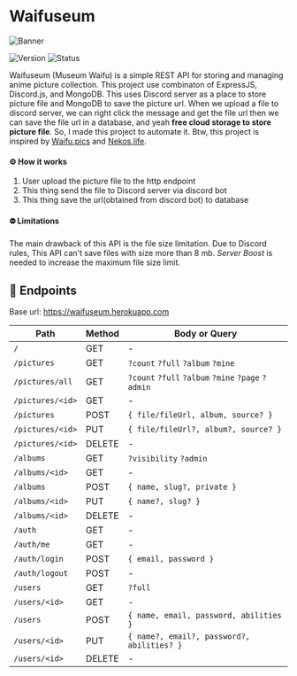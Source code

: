 # Waifuseum

![Banner](https://media.discordapp.net/attachments/946013429200723989/946013554472013884/banner.png)

![Version](https://img.shields.io/github/package-json/v/BayuDC/waifuseum?style=for-the-badge)
![Status](https://img.shields.io/website.svg?url=https://waifuseum.herokuapp.com&style=for-the-badge&label=Status)

Waifuseum (Museum Waifu) is a simple REST API for storing and managing
anime picture collection. This project use combinaton of ExpressJS,
Discord.js, and MongoDB. This uses Discord server as a place to store
picture file and MongoDB to save the picture url. When we upload a file
to discord server, we can right click the message and get the file url
then we can save the file url in a database, and yeah **free cloud
storage to store picture file**. So, I made this project to automate
it. Btw, this project is inspired by
[Waifu.pics](https://github.com/Waifu-pics/waifu-api) and
[Nekos.life](https://github.com/Nekos-life/nekos-dot-life).

#### ⚙️ How it works

1. User upload the picture file to the http endpoint
2. This thing send the file to Discord server via discord bot
3. This thing save the url(obtained from discord bot) to database

#### ⛔ Limitations

The main drawback of this API is the file size limitation. Due to
Discord rules, This API can't save files with size more than 8 mb.
_Server Boost_ is needed to increase the maximum file size limit.

## 🔖 Endpoints

Base url: https://waifuseum.herokuapp.com

| Path             | Method | Body or Query                                      |
| ---------------- | ------ | -------------------------------------------------- |
| `/`              | GET    | -                                                  |
| `/pictures`      | GET    | `?count` `?full` `?album` `?mine`                  |
| `/pictures/all`  | GET    | `?count` `?full` `?album` `?mine` `?page` `?admin` |
| `/pictures/<id>` | GET    | -                                                  |
| `/pictures`      | POST   | `{ file/fileUrl, album, source? }`                 |
| `/pictures/<id>` | PUT    | `{ file/fileUrl?, album?, source? }`               |
| `/pictures/<id>` | DELETE | -                                                  |
| `/albums`        | GET    | `?visibility` `?admin`                             |
| `/albums/<id>`   | GET    | -                                                  |
| `/albums`        | POST   | `{ name, slug?, private }`                         |
| `/albums/<id>`   | PUT    | `{ name?, slug? }`                                 |
| `/albums/<id>`   | DELETE | -                                                  |
| `/auth`          | GET    | -                                                  |
| `/auth/me`       | GET    | -                                                  |
| `/auth/login`    | POST   | `{ email, password }`                              |
| `/auth/logout`   | POST   | -                                                  |
| `/users`         | GET    | `?full`                                            |
| `/users/<id>`    | GET    | -                                                  |
| `/users`         | POST   | `{ name, email, password, abilities }`             |
| `/users/<id>`    | PUT    | `{ name?, email?, password?, abilities? }`         |
| `/users/<id>`    | DELETE | -                                                  |
